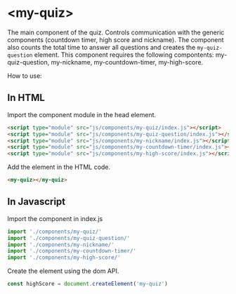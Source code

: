 # &lt;my-quiz&gt;

The main component of the quiz. Controls communication with the generic components (countdown timer, high score and nickname). The component also counts the total time to answer all questions and creates the `my-quiz-question` element. This component requires the following compontents: my-quiz-question, my-nickname, my-countdown-timer, my-high-score.

How to use:

## In HTML
Import the component module in the head element.
```HTML
<script type="module" src="js/components/my-quiz/index.js"></script>
<script type="module" src="js/components/my-quiz-question/index.js"></script>
<script type="module" src="js/components/my-nickname/index.js"></script>
<script type="module" src="js/components/my-countdown-timer/index.js"></script>
<script type="module" src="js/components/my-high-score/index.js"></script>
```

Add the element in the HTML code.
```HTML
<my-quiz></my-quiz>
```

## In Javascript
Import the component in index.js
```Javascript
import './components/my-quiz/'
import './components/my-quiz-question/'
import './components/my-nickname/'
import './components/my-countdown-timer/'
import './components/my-high-score/'
```
Create the element using the dom API.
```Javascript
const highScore = document.createElement('my-quiz')
```